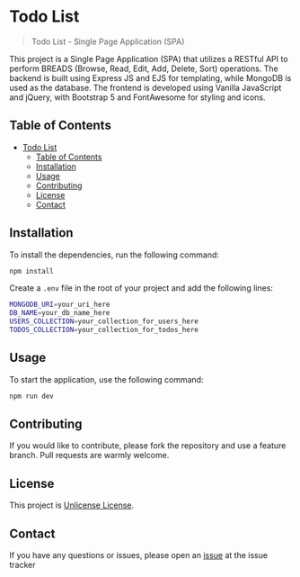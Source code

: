 # Todo List

> Todo List - Single Page Application (SPA)

This project is a Single Page Application (SPA) that utilizes a RESTful API to perform BREADS (Browse, Read, Edit, Add, Delete, Sort) operations. The backend is built using Express JS and EJS for templating, while MongoDB is used as the database. The frontend is developed using Vanilla JavaScript and jQuery, with Bootstrap 5 and FontAwesome for styling and icons.

## Table of Contents

- [Todo List](#task-list)
  - [Table of Contents](#table-of-contents)
  - [Installation](#installation)
  - [Usage](#usage)
  - [Contributing](#contributing)
  - [License](#license)
  - [Contact](#contact)

## Installation

To install the dependencies, run the following command:

```bash
npm install
```

Create a `.env` file in the root of your project and add the following lines:

```bash
MONGODB_URI=your_uri_here
DB_NAME=your_db_name_here
USERS_COLLECTION=your_collection_for_users_here
TODOS_COLLECTION=your_collection_for_todos_here
```

## Usage

To start the application, use the following command:

```bash
npm run dev
```

## Contributing

If you would like to contribute, please fork the repository and use a feature branch. Pull requests are warmly welcome.

## License

This project is [Unlicense License](./LICENSE).

## Contact

If you have any questions or issues, please open an [issue](https://github.com/aryajava/rc40-challenge22-spa/issues) at the issue tracker
